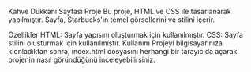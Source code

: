 Kahve Dükkanı Sayfası Proje
Bu proje, HTML ve CSS ile tasarlanarak yapılmıştır. Sayfa, Starbucks'ın temel görsellerini ve stilini içerir.

Özellikler
HTML: Sayfa yapısını oluşturmak için kullanılmıştır.
CSS: Sayfa stilini oluşturmak için kullanılmıştır.
Kullanım
Projeyi bilgisayarınıza klonladıktan sonra, index.html dosyasını herhangi bir tarayıcıda açarak projenin nasıl göründüğünü inceleyebilirsiniz.
